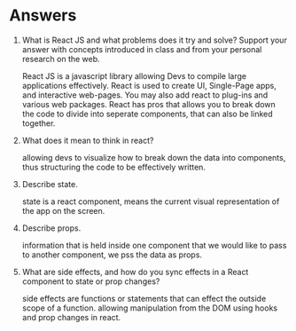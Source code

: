 # Answers

1. What is React JS and what problems does it try and solve? Support your answer with concepts introduced in class and from your personal research on the web.
    
    React JS is a javascript library allowing Devs to compile large applications effectively. React is used to create UI, Single-Page apps, and interactive web-pages. You may also add react to plug-ins and various web packages. React has pros that allows you to break down the code to divide into seperate components, that can also be linked together. 

1. What does it mean to think in react?

    allowing devs to visualize how to break down the data into components, thus structuring the code to be effectively written.

1. Describe state.

    state is a react component, means the current visual representation of the app on the screen.

1. Describe props.
    
    information that is held inside one component that we would like to pass to another component, we pss the data as props.

1. What are side effects, and how do you sync effects in a React component to state or prop changes?

    side effects are functions or statements that can effect the outside scope of a function. allowing manipulation from the DOM using hooks and prop changes in react. 


<!-- answers completed -->